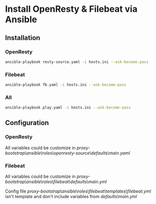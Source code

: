 # Install OpenResty & Filebeat via Ansible
## Installation
### OpenResty
```bash
ansible-playbook resty-source.yaml -i hosts.ini --ask-become-pass
```
### Filebeat
```bash
ansible-playbook fb.yaml -i hosts.ini --ask-become-pass
```
### All
```bash
ansible-playbook play.yaml -i hosts.ini --ask-become-pass
```
## Configuration
### OpenResty
All variables could be customize in *proxy-bootstrap\ansible\roles\openresty-source\defaults\main.yaml*
### Filebeat
All variables could be customize in *proxy-bootstrap\ansible\roles\filebeat\defaults\main.yml*

Config file *proxy-bootstrap\ansible\roles\filebeat\templates\filebeat.yml* isn't template and don't include variables from *defaults\main.yml*